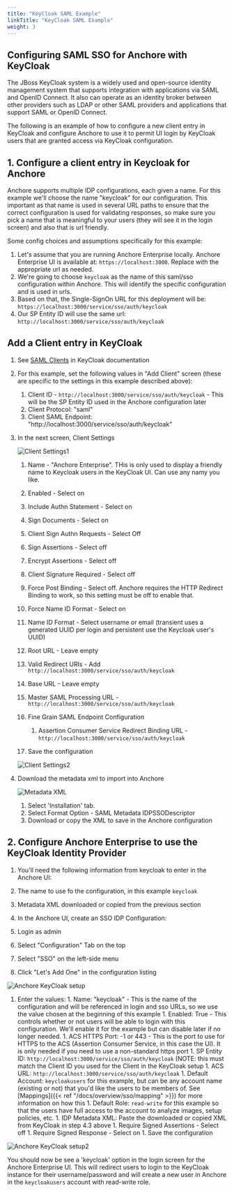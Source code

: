```yaml
---
title: "KeyCloak SAML Example"
linkTitle: "KeyCloak SAML Example"
weight: 3
---
```


## Configuring SAML SSO for Anchore with KeyCloak

The JBoss KeyCloak system is a widely used and open-source identity management system that supports integration with applications via SAML and OpenID Connect. It also can operate as an identity broker
between other providers such as LDAP or other SAML providers and applications that support SAML or OpenID Connect.

The following is an example of how to configure a new client entry in KeyCloak and configure Anchore to use it to permit UI login by KeyCloak users that are granted access via KeyCloak configuration.


## 1. Configure a client entry in Keycloak for Anchore

Anchore supports multiple IDP configurations, each given a name. For this example we'll choose the name "keycloak" for our configuration.
This important as that name is used in several URL paths to ensure that the correct configuration is used for validating responses,
so make sure you pick a name that is meaningful to your users (they will see it in the login screen) and also that is url friendly.

Some config choices and assumptions specifically for this example:
1. Let's assume that you are running Anchore Enterprise locally. Anchore Enterprise UI is available at: `https://localhost:3000`. Replace with the appropriate url as needed.
1. We're going to choose `keycloak` as the name of this saml/sso configuration within Anchore. This will identify the specific configuration and is used in urls.
1. Based on that, the Single-SignOn URL for this deployment will be: `https://localhost:3000/service/sso/auth/keycloak`
1. Our SP Entity ID will use the same url: `http://localhost:3000/service/sso/auth/keycloak`

## Add a Client entry in KeyCloak

1. See [SAML Clients](https://www.keycloak.org/docs/latest/server_admin/index.html#saml-clients) in KeyCloak documentation

1. For this example, set the following values in "Add Client" screen (these are specific to the settings in this example described above):
    1. Client ID - `http://localhost:3000/service/sso/auth/keycloak` - This will be the SP Entity ID used in the Anchore configuration later
    1. Client Protocol: "saml"
    1. Client SAML Endpoint: "http://localhost:3000/service/sso/auth/keycloak"

1. In the next screen, Client Settings
    
    ![Client Settings1](keycloak_sso_client_settings1.png)  
    
    1. Name - "Anchore Enterprise". THis is only used to display a friendly name to Keycloak users in the KeyCloak UI. Can use any namy you like.
    1. Enabled - Select on
    1. Include Authn Statement - Select on 
    1. Sign Documents - Select on
    1. Client Sign Authn Requests - Select Off
    1. Sign Assertions - Select off
    1. Encrypt Assertions - Select off
    1. Client Signature Required - Select off
    1. Force Post Binding - Select off. Anchore requires the HTTP Redirect Binding to work, so this setting must be off to enable that.
    1. Force Name ID Format - Select on
    1. Name ID Format - Select username or email (transient uses a generated UUID per login and persistent use the Keycloak user's UUID) 
    1. Root URL - Leave empty
    1. Valid Redirect URIs - Add `http://localhost:3000/service/sso/auth/keycloak`
    1. Base URL - Leave empty
    1. Master SAML Processing URL - `http://localhost:3000/service/sso/auth/keycloak`    
    1. Fine Grain SAML Endpoint Configuration
        1. Assertion Consumer Service Redirect Binding URL - `http://localhost:3000/service/sso/auth/keycloak`    

    1. Save the configuration
     
    ![Client Settings2](keycloak_sso_client_settings2.png)

1. Download the metadata xml to import into Anchore 

    ![Metadata XML](keycloak_sso_metadata_xml.png)

    1. Select 'Installation' tab.
    1. Select Format Option - SAML Metadata IDPSSODescriptor
    1. Download or copy the XML to save in the Anchore configuration

 
## 2. Configure Anchore Enterprise to use the KeyCloak Identity Provider
    
1. You'll need the following information from keycloak to enter in the Anchore UI:
  1. The name to use fo the configuration, in this example `keycloak`
  1. Metadata XML downloaded or copied from the previous section
  
1. In the Anchore UI, create an SSO IDP Configuration:
  1. Login as admin
  1. Select "Configuration" Tab on the top
  1. Select "SSO" on the left-side menu
  1. Click "Let's Add One" in the configuration listing
  
  ![Anchore KeyCloak setup](keycloak_sso_anchoreui_config1.png)
  
  1. Enter the values:
    1. Name: "keycloak" - This is the name of the configuration and will be referenced in login and sso URLs, so we use the value chosen at the beginning of this example
    1. Enabled: True - This controls whether or not users will be able to login with this configuration. We'll enable it for the example but can disable later if no longer needed.
    1. ACS HTTPS Port: -1 or 443 - This is the port to use for HTTPS to the ACS (Assertion Consumer Service, in this case the UI). It is only needed if you need to use a non-standard https port
    1. SP Entity ID: `http://localhost:3000/service/sso/auth/keycloak` (NOTE: this must match the Client ID you used for the Client in the KeyCloak setup
    1. ACS URL: `http://localhost:3000/service/sso/auth/keycloak`
    1. Default Account: `keycloakusers` for this example, but can be any account name (existing or not) that you'd like the users to be members of. See [Mappings]({{< ref "/docs/overview/sso/mapping" >}}) for more information on how this
    1. Default Role: `read-write` for this example so that the users have full access to the account to analyze images, setup policies, etc.
    1. IDP Metadata XML: Paste the downloaded or copied XML from KeyCloak in step 4.3 above
    1. Require Signed Assertions - Select off
    1. Require Signed Response - Select on 
    1. Save the configuration
    
![Anchore KeyCloak setup2](keycloak_sso_anchoreui_config2.png)


You should now be see a 'keycloak' option in the login screen for the Anchore Enterprise UI. This will redirect users to login to the KeyCloak instance for their username/password and will create a new user in Anchore in the `keycloakusers` account with read-write role.   
